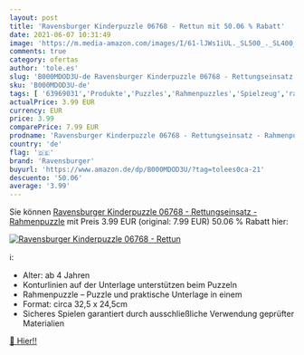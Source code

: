 ```yaml
---
layout: post
title: 'Ravensburger Kinderpuzzle 06768 - Rettun mit 50.06 % Rabatt'
date: 2021-06-07 10:31:49
image: 'https://m.media-amazon.com/images/I/61-lJWs1iUL._SL500_._SL400_.jpg'
comments: true
category: ofertas
author: 'tole.es'
slug: 'B000MDOD3U-de Ravensburger Kinderpuzzle 06768 - Rettungseinsatz -...'
sku: 'B000MDOD3U-de'
tags: [ '63969031','Produkte','Puzzles','Rahmenpuzzles','Spielzeug','ravensburger', ]
actualPrice: 3.99 EUR
currency: EUR
price: 3.99
comparePrice: 7.99 EUR
prodname: 'Ravensburger Kinderpuzzle 06768 - Rettungseinsatz - Rahmenpuzzle'
country: 'de'
flag: '🇩🇪'
brand: 'Ravensburger'
buyurl: 'https://www.amazon.de/dp/B000MDOD3U/?tag=tolees0ca-21'
descuento: '50.06'
average: '3.99'
---
```


Sie können [Ravensburger Kinderpuzzle 06768 - Rettungseinsatz - Rahmenpuzzle](https://www.amazon.de/dp/B000MDOD3U/?tag=tolees0ca-21) mit Preis 3.99 EUR (original: 7.99 EUR) 50.06 % Rabatt hier:

[![Ravensburger Kinderpuzzle 06768 - Rettun](https://m.media-amazon.com/images/I/61-lJWs1iUL._SL500_._SL400_.jpg)](https://www.amazon.de/dp/B000MDOD3U/?tag=tolees0ca-21)

ℹ️:

- Alter: ab 4 Jahren
- Konturlinien auf der Unterlage unterstützen beim Puzzeln
- Rahmenpuzzle – Puzzle und praktische Unterlage in einem
- Format: circa 32,5 x 24,5cm
- Sicheres Spielen garantiert durch ausschließliche Verwendung geprüfter Materialien

[🛒 Hier!!](https://www.amazon.de/dp/B000MDOD3U/?tag=tolees0ca-21)
